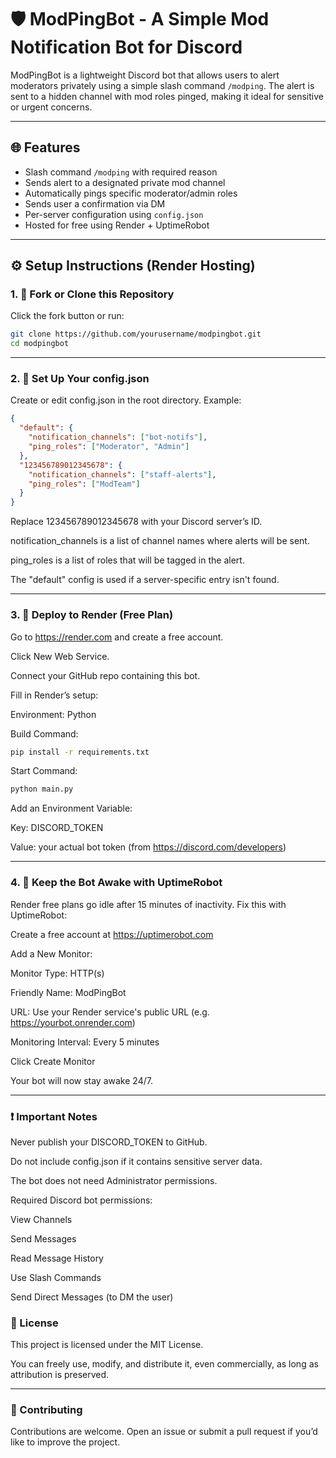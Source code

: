 # 🛡️ ModPingBot - A Simple Mod Notification Bot for Discord

ModPingBot is a lightweight Discord bot that allows users to alert moderators privately using a simple slash command `/modping`. The alert is sent to a hidden channel with mod roles pinged, making it ideal for sensitive or urgent concerns.

---

## 🌐 Features

- Slash command `/modping` with required reason  
- Sends alert to a designated private mod channel  
- Automatically pings specific moderator/admin roles  
- Sends user a confirmation via DM  
- Per-server configuration using `config.json`  
- Hosted for free using Render + UptimeRobot  

---

## ⚙️ Setup Instructions (Render Hosting)

### 1. 🔧 Fork or Clone this Repository

Click the fork button or run:

```bash
git clone https://github.com/yourusername/modpingbot.git
cd modpingbot
```
---

### 2. 🧠 Set Up Your config.json
Create or edit config.json in the root directory. Example:
```json
{
  "default": {
    "notification_channels": ["bot-notifs"],
    "ping_roles": ["Moderator", "Admin"]
  },
  "123456789012345678": {
    "notification_channels": ["staff-alerts"],
    "ping_roles": ["ModTeam"]
  }
}
```
Replace 123456789012345678 with your Discord server’s ID.

notification_channels is a list of channel names where alerts will be sent.

ping_roles is a list of roles that will be tagged in the alert.

The "default" config is used if a server-specific entry isn't found.

---

### 3. 🚀 Deploy to Render (Free Plan)
Go to https://render.com and create a free account.

Click New Web Service.

Connect your GitHub repo containing this bot.

Fill in Render’s setup:

Environment: Python

Build Command:
```bash
pip install -r requirements.txt
```
Start Command:
```bash
python main.py
```
Add an Environment Variable:

Key: DISCORD_TOKEN

Value: your actual bot token (from https://discord.com/developers)

---

### 4. 🔁 Keep the Bot Awake with UptimeRobot
Render free plans go idle after 15 minutes of inactivity. Fix this with UptimeRobot:

Create a free account at https://uptimerobot.com

Add a New Monitor:

Monitor Type: HTTP(s)

Friendly Name: ModPingBot

URL: Use your Render service's public URL (e.g. https://yourbot.onrender.com)

Monitoring Interval: Every 5 minutes

Click Create Monitor

Your bot will now stay awake 24/7.

---

### ❗ Important Notes
Never publish your DISCORD_TOKEN to GitHub.

Do not include config.json if it contains sensitive server data.

The bot does not need Administrator permissions.

Required Discord bot permissions:

View Channels

Send Messages

Read Message History

Use Slash Commands

Send Direct Messages (to DM the user)

### 📄 License
This project is licensed under the MIT License.

You can freely use, modify, and distribute it, even commercially, as long as attribution is preserved.

---

### 🤝 Contributing
Contributions are welcome. Open an issue or submit a pull request if you’d like to improve the project.
